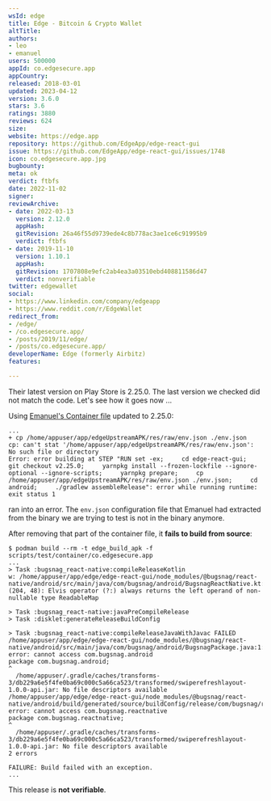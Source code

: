 ```yaml
---
wsId: edge
title: Edge - Bitcoin & Crypto Wallet
altTitle: 
authors:
- leo
- emanuel
users: 500000
appId: co.edgesecure.app
appCountry: 
released: 2018-03-01
updated: 2023-04-12
version: 3.6.0
stars: 3.6
ratings: 3880
reviews: 624
size: 
website: https://edge.app
repository: https://github.com/EdgeApp/edge-react-gui
issue: https://github.com/EdgeApp/edge-react-gui/issues/1748
icon: co.edgesecure.app.jpg
bugbounty: 
meta: ok
verdict: ftbfs
date: 2022-11-02
signer: 
reviewArchive:
- date: 2022-03-13
  version: 2.12.0
  appHash: 
  gitRevision: 26a46f55d9739ede4c8b778ac3ae1ce6c91995b9
  verdict: ftbfs
- date: 2019-11-10
  version: 1.10.1
  appHash: 
  gitRevision: 1707808e9efc2ab4ea3a03510ebd408811586d47
  verdict: nonverifiable
twitter: edgewallet
social:
- https://www.linkedin.com/company/edgeapp
- https://www.reddit.com/r/EdgeWallet
redirect_from:
- /edge/
- /co.edgesecure.app/
- /posts/2019/11/edge/
- /posts/co.edgesecure.app/
developerName: Edge (formerly Airbitz)
features: 

---
```


Their latest version on Play Store is 2.25.0. The last version we checked did
not match the code. Let's see how it goes now ...

Using [Emanuel's Container file](https://github.com/EdgeApp/edge-react-gui/issues/1748#issuecomment-1065934661)
updated to 2.25.0:

```
...
+ cp /home/appuser/app/edgeUpstreamAPK/res/raw/env.json ./env.json
cp: can't stat '/home/appuser/app/edgeUpstreamAPK/res/raw/env.json': No such file or directory
Error: error building at STEP "RUN set -ex;     cd edge-react-gui;     git checkout v2.25.0;     yarnpkg install --frozen-lockfile --ignore-optional --ignore-scripts;     yarnpkg prepare;     cp /home/appuser/app/edgeUpstreamAPK/res/raw/env.json ./env.json;     cd android;     ./gradlew assembleRelease": error while running runtime: exit status 1
```

ran into an error. The `env.json` configuration file that Emanuel had extracted
from the binary we are trying to test is not in the binary anymore.

After removing that part of the container file, it **fails to build from source**:
  
```
$ podman build --rm -t edge_build_apk -f scripts/test/container/co.edgesecure.app
...
> Task :bugsnag_react-native:compileReleaseKotlin
w: /home/appuser/app/edge/edge-react-gui/node_modules/@bugsnag/react-native/android/src/main/java/com/bugsnag/android/BugsnagReactNative.kt: (204, 48): Elvis operator (?:) always returns the left operand of non-nullable type ReadableMap

> Task :bugsnag_react-native:javaPreCompileRelease
> Task :disklet:generateReleaseBuildConfig

> Task :bugsnag_react-native:compileReleaseJavaWithJavac FAILED
/home/appuser/app/edge/edge-react-gui/node_modules/@bugsnag/react-native/android/src/main/java/com/bugsnag/android/BugsnagPackage.java:1: error: cannot access com.bugsnag.android
package com.bugsnag.android;
^
  /home/appuser/.gradle/caches/transforms-3/db229a6e5f4fe0ba69c000c5a66ca523/transformed/swiperefreshlayout-1.0.0-api.jar: No file descriptors available
/home/appuser/app/edge/edge-react-gui/node_modules/@bugsnag/react-native/android/build/generated/source/buildConfig/release/com/bugsnag/reactnative/BuildConfig.java:4: error: cannot access com.bugsnag.reactnative
package com.bugsnag.reactnative;
^
  /home/appuser/.gradle/caches/transforms-3/db229a6e5f4fe0ba69c000c5a66ca523/transformed/swiperefreshlayout-1.0.0-api.jar: No file descriptors available
2 errors

FAILURE: Build failed with an exception.
...
```

This release is **not verifiable**.
